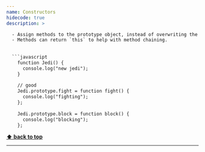 ```yaml
---
name: Constructors
hidecode: true
description: >

  - Assign methods to the prototype object, instead of overwriting the prototype with a new object. Overwriting the prototype makes inheritance impossible: by resetting the prototype you'll overwrite the base!
  - Methods can return `this` to help with method chaining.
  
  
  ```javascript
    function Jedi() {
      console.log("new jedi");
    }
    
    // good
    Jedi.prototype.fight = function fight() {
      console.log("fighting");
    };
    
    Jedi.prototype.block = function block() {
      console.log("blocking");
    };
  ```

  **[⬆ back to top](#table-of-contents)**

---
```


